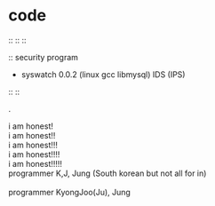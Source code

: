 # code
::
::
::

:: security program
- syswatch 0.0.2 (linux gcc libmysql) IDS (IPS)

::
::

.

i am honest!<br>
i am honest!!<br>
i am honest!!!<br>
i am honest!!!!<br>
i am honest!!!!!<br>
programmer K,J, Jung (South korean but not all for in)<br>
<br>
programmer KyongJoo(Ju), Jung<br>
<br>
